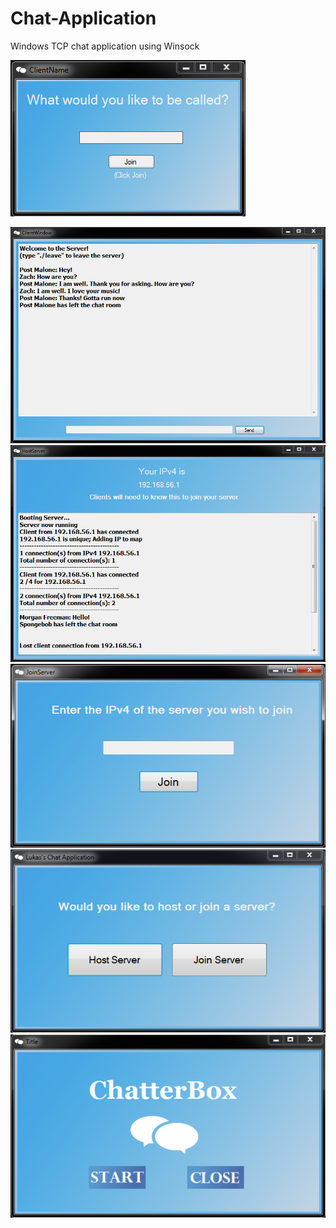 # Chat-Application
Windows TCP chat application using Winsock

![Client Name Select](/mdReferencePics/ClientName.PNG)

![](/mdReferencePics/ClientWindow.PNG)
![](/mdReferencePics/HostServer.PNG)
![](/mdReferencePics/JoinServer.PNG)
![](/mdReferencePics/Myform.PNG)
![](/mdReferencePics/TitlePage.PNG)









